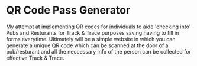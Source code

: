 # QR Code Pass Generator

My attempt at implementing QR codes for individuals to aide 'checking into' Pubs and Resturants for Track & Trace purposes saving having to fill in forms everytime. 
Ultimately will be a simple website in which you can generate a unique QR code which can be scanned at the door of a pub/resturant and all the neccessary info of the person can be collected for effective Track & Trace.  
